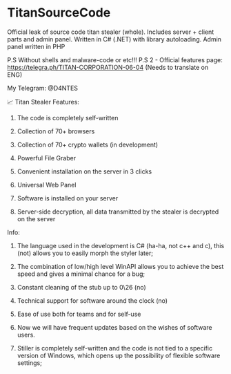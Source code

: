 # TitanSourceCode
Official leak of source code titan stealer (whole). Includes server + client parts and admin panel.  Written in C# (.NET) with library autoloading. Admin panel written in PHP

P.S Without shells and malware-code or etc!!!
P.S 2 - Official features page: https://telegra.ph/TITAN-CORPORATION-06-04 (Needs to translate on ENG)

My Telegram: @D4NTES

📈 Titan Stealer Features:

1. The code is completely self-written

2. Collection of 70+ browsers

3. Collection of 70+ crypto wallets (in development)

4. Powerful File Graber

5. Convenient installation on the server in 3 clicks

6. Universal Web Panel

7. Software is installed on your server

8. Server-side decryption, all data transmitted by the stealer is decrypted on the server

Info:

1. The language used in the development is C# (ha-ha, not c++ and c), this (not) allows you to easily morph the styler later;

2. The combination of low/high level WinAPI allows you to achieve the best speed and gives a minimal chance for a bug;

3. Constant cleaning of the stub up to 0\26 (no)

4. Technical support for software around the clock (no)

5. Ease of use both for teams and for self-use

6. Now we will have frequent updates based on the wishes of software users.

7. Stiller is completely self-written and the code is not tied to a specific version of Windows, which opens up the possibility of flexible software settings;
